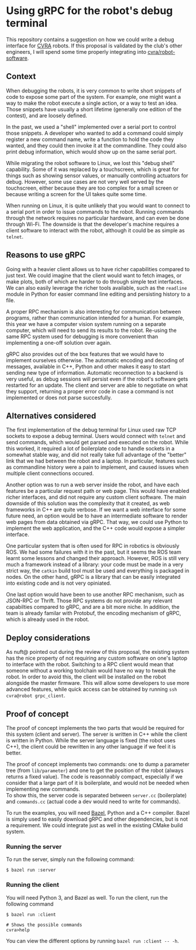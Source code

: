 # Using gRPC for the robot's debug terminal

This repository contains a suggestion on how we could write a debug interface for [CVRA](https://cvra.ch) robots.
If this proposal is validated by the club's other engineers, I will spend some time properly integrating into [cvra/robot-software](https://github.com/cvra/robot-software).

## Context

When debugging the robots, it is very common to write short snippets of code to expose some part of the system.
For example, one might want a way to make the robot execute a single action, or a way to test an idea.
Those snippets have usually a short lifetime (generally one edition of the contest), and are loosely defined.

In the past, we used a "shell" implemented over a serial port to control those snippets.
A developer who wanted to add a command could simply register a new command name, write a function to hold the code they wanted, and they could then invoke it at the commandline.
They could also print debug information, which would show up on the same serial port.

While migrating the robot software to Linux, we lost this "debug shell" capability.
Some of it was replaced by a touchscreen, which is great for things such as showing sensor values, or manually controlling actuators for debug. 
However, some use cases are not very well served by the touchscreen, either because they are too complex for a small screen or because writing a screen for the UI takes quite some time.

When running on Linux, it is quite unlikely that you would want to connect to a serial port in order to issue commands to the robot.
Running commands through the network requires no particular hardware, and can even be done through Wi-Fi.
The downside is that the developer's machine requires a client software to interact with the robot, although it could be as simple as `telnet`.

## Reasons to use gRPC

Going with a heavier client allows us to have richer capabilities compared to just text.
We could imagine that the client would want to fetch images, or make plots, both of which are harder to do through simple text interfaces.
We can also easily leverage the richer tools available, such as the `readline` module in Python for easier command line editing and persisting history to a file.

A proper RPC mechanism is also interesting for communication between programs, rather than communication intended for a human.
For example, this year we have a computer vision system running on a separate computer, which will need to send its results to the robot.
Re-using the same RPC system used for debugging is more convenient than implementing a one-off solution over again.

gRPC also provides out of the box features that we would have to implement ourselves otherwise.
The automatic encoding and decoding of messages, available in C++, Python and other makes it easy to start sending new type of information.
Automatic reconnection to a backend is very useful, as debug sessions will persist even if the robot's software gets restarted for an update. 
The client and server are able to negotiate on what they support, returning a proper error code in case a command is not implemented or does not parse succesfully.

## Alternatives considered

The first implementation of the debug terminal for Linux used raw TCP sockets to expose a debug terminal.
Users would connect with `telnet` and send commands, which would get parsed and executed on the robot.
While this worked, it required a lot of boilerplate code to handle sockets in a somewhat stable way, and did not really take full advantage of the "better" link that we had between the robot and a laptop.
In particular, features such as commandline history were a pain to implement, and caused issues when multiple client connections occured.

Another option was to run a web server inside the robot, and have each features be a particular request path or web page.
This would have enabled richer interfaces, and did not require any custom client software.
The main downside of this solution was the complexity that it created, as web frameworks in C++ are quite verbose.
If we want a web interface for some future need, an option would be to have an intermediate software to render web pages from data obtained via gRPC.
That way, we could use Python to implement the web application, and the C++ code would expose a simpler interface.

One particular system that is often used for RPC in robotics is obviously ROS.
We had some failures with it in the past, but it seems the ROS team learnt some lessons and changed their approach.
However, ROS is still very much a framework instead of a library: your code must be made in a very strict way, the `catkin` build tool must be used and everything is packaged in nodes.
On the other hand, gRPC is a library that can be easily integrated into existing code and is not very opiniated.

One last option would have been to use another RPC mechanism, such as JSON-RPC or Thrift.
Those RPC systems do not provide any relevant capabilties compared to gRPC, and are a bit more niche.
In addition, the team is already familar with Protobuf, the encoding mechanism of gRPC, which is already used in the robot.

## Deploy considerations

As nuft@ pointed out during the review of this proposal, the existing system has the nice property of not requiring any custom software on one's laptop to interface with the robot.
Switching to a RPC client would mean that someone without a working toolchain would have no way to tweak the robot.
In order to avoid this, the client will be installed on the robot alongside the master firmware.
This will allow some developers to use more advanced features, while quick access can be obtained by running `ssh cvra@robot grpc_client`.

## Proof of concept 

The proof of concept implements the two parts that would be required for this system (client and server).
The server is written in C++ while the client is written in Python.
While the server language is fixed (the robot uses C++), the client could be rewritten in any other language if we feel it is better.

The proof of concept implements two commands: one to dump a parameter tree (from `lib/parameter`) and one to get the position of the robot (always returns a fixed value).
The code is reasonnably compact, especially if we consider that a large part of it is boilerplate, and would not be needed when implementing new commands.    
To show this, the server code is separated between `server.cc` (boilerplate) and `commands.cc` (actual code a dev would need to write for commands).

To run the examples, you will need [Bazel](https://bazel.build/), Python and a C++ compiler.
Bazel is simply used to easily download gRPC and other dependencies, but is not a requirement.
We could integrate just as well in the existing CMake build system. 

### Running the server

To run the server, simply run the following command:

```shell
$ bazel run :server
```

### Running the client

You will need Python 3, and Bazel as well.
To run the client, run the following command 

```
$ bazel run :client

# Shows the possible commands
cvra>help
``` 

You can view the different options by running `bazel run :client -- -h`.
